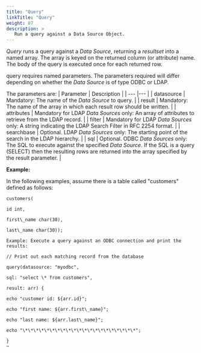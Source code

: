 ```yaml
---
title: "Query"
linkTitle: "Query"
weight: 87  
description: >
   Run a query against a Data Source Object. 
---
```



_Query_ runs a query against a _Data Source_, returning a _resultset_ into a named array. The array is keyed on the returned column (or attribute) name. The body of the query is executed once for each returned row.

query requires named parameters. The parameters required will differ depending on whether the _Data Source_ is of type ODBC or LDAP.

The parameters are:
| Parameter | Description |
| --- |--- |
| datasource | Mandatory: The name of the _Data Source_ to query. |
| result | Mandatory: The name of the array in which each result row should be written. |
| attributes | Mandatory for LDAP _Data Sources_ only: An array of attributes to retrieve from the LDAP record. |
| filter | Mandatory for LDAP _Data Sources_ only: A string indicating the LDAP Search Filter in RFC 2254 format. |
| searchbase | Optional. LDAP _Data Sources_ only: The starting point of the search in the LDAP hierarchy. |
| sql | Optional. ODBC _Data Sources_ only: The SQL to execute against the specified _Data Source_. If the SQL is a query (SELECT) then the resulting rows are returned into the array specified by the result parameter. |

**Example:**

In the following examples, assume there is a table called "customers" defined as follows:
~~~
customers(

id int,

first\_name char(30),

last\_name char(30));

Example: Execute a query against an ODBC connection and print the results:

// Print out each matching record from the database

query(datasource: "myodbc",

sql: "select \* from customers",

result: arr) {

echo "customer id: ${arr.id}";

echo "first name: ${arr.first\_name}";

echo "last name: ${arr.last\_name}";

echo "\*\*\*\*\*\*\*\*\*\*\*\*\*\*\*\*\*\*\*\*\*";

}
~